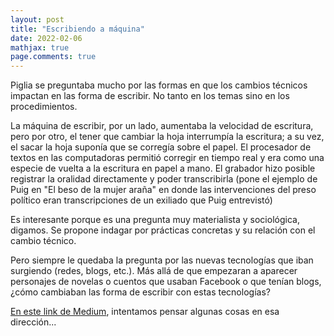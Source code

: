 ```yaml
---
layout: post
title: "Escribiendo a máquina"
date: 2022-02-06
mathjax: true
page.comments: true
---
```


Piglia se preguntaba mucho por las formas en que los cambios técnicos impactan en las forma de escribir.  No tanto en los temas sino en los procedimientos.

La máquina de escribir, por un lado, aumentaba la velocidad de escritura, pero por otro, el tener que cambiar la hoja interrumpía la escritura; a su vez, el sacar la hoja suponía que se corregía sobre el papel. El procesador de textos en las computadoras permitió corregir en tiempo real y era como una especie de vuelta a la escritura en papel a mano. El grabador hizo posible registrar la oralidad directamente y poder transcribirla (pone el ejemplo de Puig en "El beso de la mujer araña" en donde las intervenciones del preso político eran transcripciones de un exiliado que Puig entrevistó)

Es interesante porque es una pregunta muy materialista y sociológica, digamos. Se propone indagar por prácticas concretas y su relación con el cambio técnico.

Pero siempre le quedaba la pregunta por las nuevas tecnologías que iban surgiendo (redes, blogs, etc.). Más allá de que empezaran a aparecer personajes de novelas o cuentos que usaban Facebook o que tenían blogs, ¿cómo cambiaban las forma de escribir con estas tecnologías?

[En este link de Medium](https://medium.com/factor-data/escribiendo-a-m%C3%A1quina-60cff7814822), intentamos pensar algunas cosas en esa dirección...
